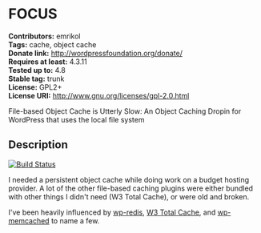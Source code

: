 # FOCUS 
**Contributors:** emrikol  
**Tags:** cache, object cache  
**Donate link:** http://wordpressfoundation.org/donate/  
**Requires at least:** 4.3.11  
**Tested up to:** 4.8  
**Stable tag:** trunk  
**License:** GPL2+  
**License URI:** http://www.gnu.org/licenses/gpl-2.0.html  

File-based Object Cache is Utterly Slow: An Object Caching Dropin for WordPress that uses the local file system


## Description 
[![Build Status](https://travis-ci.org/emrikol/focus.svg?branch=master)](https://travis-ci.org/emrikol/focus)

I needed a persistent object cache while doing work on a budget hosting provider.  A lot of the other file-based caching plugins were either bundled with other things I didn't need (W3 Total Cache), or were old and broken.

I've been heavily influenced by [wp-redis](https://github.com/pantheon-systems/wp-redis), [W3 Total Cache](https://wordpress.org/plugins/w3-total-cache/), and [wp-memcached](https://github.com/Automattic/wp-memcached) to name a few.
